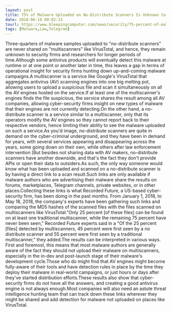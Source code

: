 ```yaml
---
layout: post
title: 75% of Malware Uploaded on No-Distribute Scanners Is Unknown to Researchers
date: 2018-06-18 00:02:13
tourl: https://www.bleepingcomputer.com/news/security/75-percent-of-malware-uploaded-on-no-distribute-scanners-is-unknown-to-researchers/
tags: [Malware,Law,Telegram]
---
```

Three-quarters of malware samples uploaded to "no-distribute scanners" are never shared on "multiscanners" like VirusTotal, and hence, they remain unknown to security firms and researchers for longer periods of time.Although some antivirus products will eventually detect this malware at runtime or at one point or another later in time, this leaves a gap in terms of operational insight for security firms hunting down up-and-coming malware campaigns.A multiscanner is a service like Google's VirusTotal that aggregates antivirus (AV) scanning engines into one big melting pot, allowing users to upload a suspicious file and scan it simultaneously on all the AV engines hosted on the service.If at least one of the multiscanner's engines finds the file suspicious, the service shares the result among all AV companies, allowing cyber-security firms insight on new types of malware that their engines are not currently detecting.On the other hand, a no-distribute scanner is a service similar to a multiscanner, only that its operators modify the AV engines so they cannot report back to their respective vendors, hence limiting their ability to see the malware uploaded on such a service.As you'd image, no-distribute scanners are quite in demand on the cyber-criminal underground, and they have been in demand for years, with several services appearing and disappearing across the years, some going down on their own, while others after law enforcement intervention [But besides not sharing data with AV makers, no-distribute scanners have another downside, and that's the fact they don't provide APIs or open their data to outsiders.As such, the only way someone would know what has been uploaded and scanned on a no-distribute scanner is by having a direct link to a scan result.Such links are only available if malware authors who are advertising their malware share the results on forums, marketplaces, Telegram channels, private websites, or in other places.Collecting these links is what Recorded Future, a US-based cyber-security firm, has been doing in the past months. From January 1, 2018, to May 18, 2018, the company's experts have been gathering such links and comparing the MD5 hashes of the scanned files with the files scanned on multiscanners like VirusTotal."Only 25 percent [of these files] can be found on at least one traditional multiscanner, while the remaining 75 percent have never been seen," Recorded Future experts said in a "Of the 25 percent [files] detected by multiscanners, 45 percent were first seen by a no distribute scanner and 55 percent were first seen by a traditional multiscanner," they added.The results can be interpreted in various ways. First and foremost, this means that most malware authors are generally aware of the fact they should not upload their malware on multiscanners, especially in the in-dev and post-launch stage of their malware's development cycle.Those who do might find that AV engines might become fully-aware of their tools and have detection rules in place by the time they deploy their malware in real-world campaigns, or just hours or days after they've started distribution efforts.These results also show that cyber-security firms do not have all the answers, and creating a good antivirus engine is not always enough.Most companies will also need an astute threat intelligence hunting team that can track down these links wherever they might be shared and add detection for malware not uploaded on places like VirusTotal.